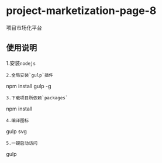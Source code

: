 # project-marketization-page-8
项目市场化平台
## 使用说明
1.安装`nodejs`
```
2.全局安装`gulp`插件
```
npm install gulp -g
```
3.下载项目所依赖`packages`
```
npm install
```
4.编译图标
```
gulp svg
```
5.一键启动访问
```
gulp
```
